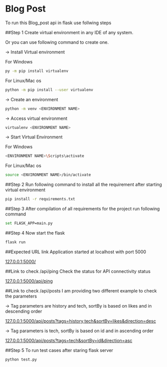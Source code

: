 # Blog Post
To run this Blog_post api in flask use follwing steps

##Step 1
Create virtual environment in any IDE of any system.

Or you can use following command to create one.

-> Install Virtual environment

For Windows
```bash
py -m pip install virtualenv
```
For Linux/Mac os
```bash
python -m pip install --user virtualenv
```


-> Create an environment
```bash
python -m venv <ENVIRONMENT NAME>
```
-> Access virtual environment
```bash
virtualenv <ENVIRONMENT NAME>
```
-> Start Virtual Environment 

For Windows
```bash
<ENVIRONMENT NAME>\Scripts\activate
```
For Linux/Mac os
```bash
source <ENVIRONMENT NAME>/bin/activate
```

##Step 2
Run following command to install all the requirement after starting virtual environment
```bash
pip install -r requirements.txt
```
##Step 3
After compilation of all requirements for the project run following command
```bash
set FLASK_APP=main.py
```

##Step 4
Now start the flask
```bash
flask run
```



##Expected URL link
Application started at localhost with port 5000

[127.0.0.1:5000/]( 127.0.0.1:5000/ )


##Link to check /api/ping
Check the status for API connectivity status

[127.0.0.1:5000/api/ping]( 127.0.0.1:5000/api/ping )

##Link to check /api/posts
I am providing two different example to check the parameters

-> Tag parameters are history and tech, sortBy is based on likes and in descending order 

[127.0.0.1:5000/api/posts?tags=history,tech&sortBy=likes&direction=desc]( 127.0.0.1:5000/api/posts?tags=history,tech&sortBy=likes&direction=desc )

-> Tag parameters is tech, sortBy is based on id and in ascending order 

[127.0.0.1:5000/api/posts?tags=tech&sortBy=id&direction=asc]( 127.0.0.1:5000/api/posts?tags=tech&sortBy=id&direction=asc )

##Step 5
To run test cases after staring flask server
```bash
python test.py
```

